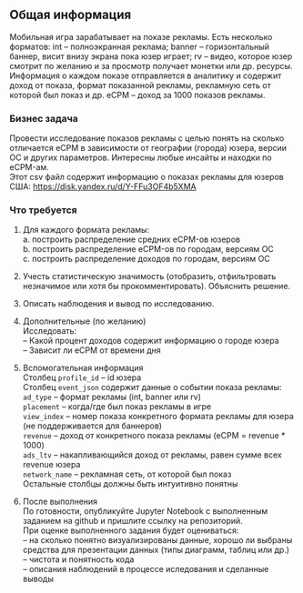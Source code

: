 
## Общая информация

Мобильная игра зарабатывает на показе рекламы. Есть несколько форматов:
int – полноэкранная реклама; banner – горизонтальный баннер, висит внизу
экрана пока юзер играет; rv – видео, которое юзер смотрит по желанию и за
просмотр получает монетки или др. ресурсы. Информация о каждом показе
отправляется в аналитику и содержит доход от показа, формат показанной
рекламы, рекламную сеть от которой был показ и др.
eCPM – доход за 1000 показов рекламы.

### Бизнес задача
Провести исследование показов рекламы с целью понять на сколько
отличается eCPM в зависимости от географии (города) юзера, версии ОС и
других параметров. Интересны любые инсайты и находки по eCPM-ам.  
Этот csv файл содержит информацию о показах рекламы для юзеров США:
https://disk.yandex.ru/d/Y-FFu3OF4b5XMA

### Что требуется
1. Для каждого формата рекламы:  
a. построить распределение средних eCPM-ов юзеров  
b. построить распределение eCPM-ов по городам, версиям ОС  
c. построить распределение доходов по городам, версиям ОС  

2. Учесть статистическую значимость (отобразить, отфильтровать незначимое
или хотя бы прокомментировать). Объяснить решение.

3. Описать наблюдения и вывод по исследованию.  

4. Дополнительные (по желанию)  
Исследовать:  
– Какой процент доходов содержит информацию о городе юзера  
– Зависит ли eCPM от времени дня  

5. Вспомогательная информация  
Столбец `profile_id` – id юзера  
Столбец `event_json` содержит данные о событии показа рекламы:  
`ad_type` – формат рекламы (int, banner или rv)  
`placement` – когда/где был показ рекламы в игре  
`view_index` – номер показа конкретного формата рекламы для юзера (не
поддерживается для баннеров)  
`revenue` – доход от конкретного показа рекламы (eCPM = revenue * 1000)  
`ads_ltv` – накапливающийся доход от рекламы, равен сумме всех revenue
юзера  
`network_name` – рекламная сеть, от которой был показ  
Остальные столбцы должны быть интуитивно понятны

6. После выполнения   
По готовности, опубликуйте Jupyter Notebook с выполненным заданием на
github и пришлите ссылку на репозиторий.  
При оценке выполненного задания будет оцениваться:  
– на сколько понятно визуализированы данные, хорошо ли выбраны
средства для презентации данных (типы диаграмм, таблиц или др.)  
– чистота и понятность кода  
– описания наблюдений в процессе иследования и сделанные выводы  
